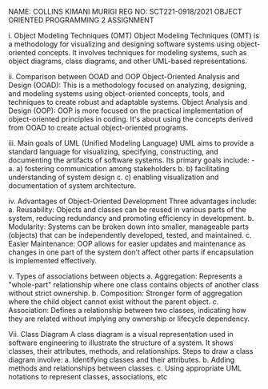 NAME: COLLINS KIMANI MURIGI
REG NO: SCT221-0918/2021
OBJECT ORIENTED PROGRAMMING 2 ASSIGNMENT

i. Object Modeling Techniques (OMT)
Object Modeling Techniques (OMT) is a methodology for visualizing and designing software systems using object-oriented concepts. It involves techniques for modeling systems, such as object diagrams, class diagrams, and other UML-based representations.

ii. Comparison between OOAD and OOP
Object-Oriented Analysis and Design (OOAD): This is a methodology focused on analyzing, designing, and modeling systems using object-oriented concepts, tools, and techniques to create robust and adaptable systems.
Object Analysis and Design (OOP): OOP is more focused on the practical implementation of object-oriented principles in coding. It's about using the concepts derived from OOAD to create actual object-oriented programs.

iii.  Main goals of UML (Unified Modeling Language)
UML aims to provide a standard language for visualizing, specifying, constructing, and documenting the artifacts of software systems. Its primary goals include: -
a. a) fostering communication among stakeholders
b. b) facilitating understanding of system design
c. c) enabling visualization and documentation of system architecture.

iv. Advantages of Object-Oriented Development
Three advantages include:
a. Reusability: Objects and classes can be reused in various parts of the system, reducing redundancy and promoting efficiency in development.
b. Modularity: Systems can be broken down into smaller, manageable parts (objects) that can be independently developed, tested, and maintained.
c. Easier Maintenance: OOP allows for easier updates and maintenance as changes in one part of the system don’t affect other parts if encapsulation is implemented effectively.

v. Types of associations between objects
a. Aggregation: Represents a "whole-part" relationship where one class contains objects of another class without strict ownership.
b. Composition: Stronger form of aggregation where the child object cannot exist without the parent object.
c. Association: Defines a relationship between two classes, indicating how they are related without implying any ownership or lifecycle dependency.


Vii.      Class Diagram
A class diagram is a visual representation used in software engineering to illustrate the structure of a system. It shows classes, their attributes, methods, and relationships. Steps to draw a class diagram involve:
a. Identifying classes and their attributes.
b. Adding methods and relationships between classes.
c. Using appropriate UML notations to represent classes, associations, etc
  
